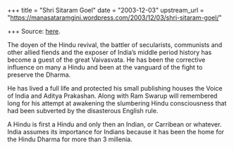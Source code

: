 +++
title = "Shri Sitaram Goel"
date = "2003-12-03"
upstream_url = "https://manasataramgini.wordpress.com/2003/12/03/shri-sitaram-goel/"

+++
Source: [here](https://manasataramgini.wordpress.com/2003/12/03/shri-sitaram-goel/).

The doyen of the Hindu revival, the battler of secularists, communists and other allied fiends and the exposer of India’s middle period history has become a guest of the great Vaivasvata. He has been the corrective influence on many a Hindu and been at the vanguard of the fight to preserve the Dharma.

He has lived a full life and protected his small publishing houses the Voice of India and Aditya Prakashan. Along with Ram Swarup will remembered long for his attempt at awakening the slumbering Hindu consciousness that had been subverted by the disasterous English rule.

A Hindu is first a Hindu and only then an Indian, or Carribean or whatever. India assumes its importance for Indians because it has been the home for the Hindu Dharma for more than 3 millenia.

